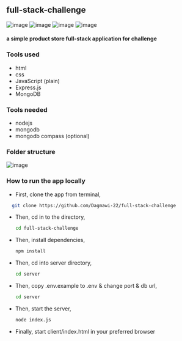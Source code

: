 ## full-stack-challenge

![image](https://github.com/user-attachments/assets/01dab95b-75cd-4304-8300-37dbd2f02ba7)
![image](https://github.com/user-attachments/assets/32264767-d189-46fb-b1f7-dffb1f69d88b)
![image](https://github.com/user-attachments/assets/831bb48d-af51-455b-8b16-74e460daf64b)
![image](https://github.com/user-attachments/assets/80b4d137-db70-473e-b489-decc7447177e)

#### a simple product store full-stack application for challenge

### Tools used 
 - html
 - css
 - JavaScript (plain)
 - Express.js
 - MongoDB

### Tools needed 
 - nodejs
 - mongodb
 - mongodb compass (optional)

### Folder structure
![image](https://github.com/user-attachments/assets/7d67bf2b-45af-4a3c-8399-10eb8f5a0835)

### How to run the app locally

- First, clone the app from terminal,

 ```bash
   git clone https://github.com/Dagmawi-22/full-stack-challenge
```
- Then, cd in to the directory,
   ```bash
  cd full-stack-challenge
   ```
- Then, install dependencies,
   ```bash
  npm install
  ```
- Then, cd into server directory,
   ```bash
  cd server
  ```
- Then, copy .env.example to .env & change port & db url,
   ```bash
  cd server
  ```
- Then, start the server,
   ```bash
   node index.js
   ```
- Finally, start client/index.html in your preferred browser
